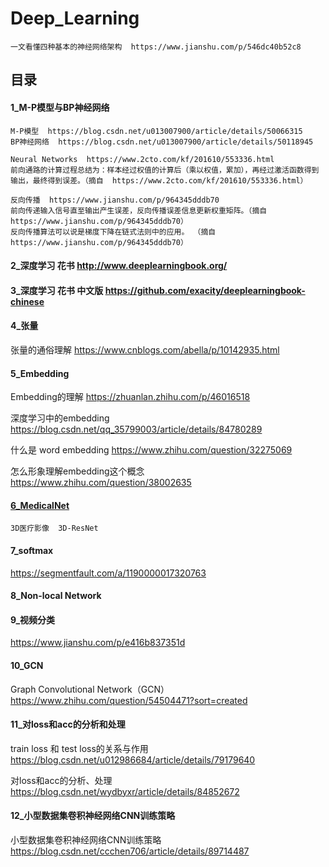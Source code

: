 # Deep_Learning

```
一文看懂四种基本的神经网络架构  https://www.jianshu.com/p/546dc40b52c8
```

## 目录

#### 1_M-P模型与BP神经网络
```
M-P模型  https://blog.csdn.net/u013007900/article/details/50066315
BP神经网络  https://blog.csdn.net/u013007900/article/details/50118945

Neural Networks  https://www.2cto.com/kf/201610/553336.html
前向通路的计算过程总结为：样本经过权值的计算后（乘以权值，累加），再经过激活函数得到输出，最终得到误差。（摘自  https://www.2cto.com/kf/201610/553336.html）

反向传播  https://www.jianshu.com/p/964345dddb70
前向传递输入信号直至输出产生误差，反向传播误差信息更新权重矩阵。（摘自 https://www.jianshu.com/p/964345dddb70）
反向传播算法可以说是梯度下降在链式法则中的应用。 （摘自 https://www.jianshu.com/p/964345dddb70）
```

#### 2_深度学习  花书 http://www.deeplearningbook.org/

#### 3_深度学习  花书  中文版 https://github.com/exacity/deeplearningbook-chinese

#### 4_张量

张量的通俗理解 https://www.cnblogs.com/abella/p/10142935.html

#### 5_Embedding

Embedding的理解 https://zhuanlan.zhihu.com/p/46016518

深度学习中的embedding https://blog.csdn.net/qq_35799003/article/details/84780289

什么是 word embedding https://www.zhihu.com/question/32275069

怎么形象理解embedding这个概念 https://www.zhihu.com/question/38002635

#### [6_MedicalNet](https://github.com/Tencent/MedicalNet)

```
3D医疗影像  3D-ResNet
```

#### 7_softmax

https://segmentfault.com/a/1190000017320763

#### 8_Non-local Network

#### 9_视频分类

https://www.jianshu.com/p/e416b837351d

#### 10_GCN

Graph Convolutional Network（GCN） https://www.zhihu.com/question/54504471?sort=created

#### 11_对loss和acc的分析和处理

train loss 和 test loss的关系与作用 https://blog.csdn.net/u012986684/article/details/79179640

对loss和acc的分析、处理 https://blog.csdn.net/wydbyxr/article/details/84852672

#### 12_小型数据集卷积神经网络CNN训练策略

小型数据集卷积神经网络CNN训练策略 https://blog.csdn.net/ccchen706/article/details/89714487



